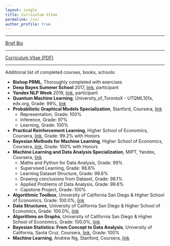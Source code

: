 ```yaml
---
layout: single
title: Curriculum Vitae
permalink: /cv/
author_profile: true
---
```


---

[Brief Bio](/about/)

---

<a href="/assets/CV/CV.pdf" target="_blank">Curriculum Vitae (PDF)</a>

---

Additional list of completed courses, books, schools:
  - **Bishop PRML**, Thoroughly completed with exercises
  - **Deep Bayes Summer School** 2017, [link](https://deepbayes.ru), participant
  - **Yandex NLP Week** 2019, [link](https://academy.yandex.ru/events/data_analysis/NLP_week/), participant
  - **Quantum Machine Learning**, University_of_TorontoX - UTQML101x, edx.org, Grade: 99%, [link](https://courses.edx.org/certificates/1ae36a9973e0401b8652cb23d17c84c8)
  - **Probabilistic Graphical Models Specialization**, Stanford, Coursera, [link](https://www.coursera.org/account/accomplishments/specialization/6WFPMD59SN4X)
    * Representation, Grade: 100%
    * Inference, Grade: 97%
    * Learning, Grade: 100%
  - **Practical Reinforcement Learning**, Higher School of Economics, Coursera, [link](https://www.coursera.org/account/accomplishments/records/XAH8MUT739LP), Grade: 99.2% with Honors
  - **Bayesian Methods for Machine Learning**, Higher School of Economics, Coursera, [link](https://www.coursera.org/account/accomplishments/records/F8JBPWWJFB57), Grade: 100% with Honors
  - **Machine Learning and Data Analysis Specialization**, MIPT, Yandex, Coursera, [link](https://www.coursera.org/account/accomplishments/specialization/GWKYHUM2UXEN)
    * Maths and Python for Data Analysis, Grade: 99%
    * Supervised Learning, Grade: 98.6%
    * Learning Dataset Structure, Grade: 99.6%
    * Drawing conclusions from Dataset, Grade: 98.1%
    * Applied Problems of Data Analysis, Grade: 99.6%
    * Capstone Project, Grade: 100%
  - **Algorithmic Toolbox**, University of California San Diego & Higher School of Economics, Grade: 100.0%, [link](https://www.coursera.org/account/accomplishments/records/Z739U7E3R7WT)
  - **Data Structures**, University of California San Diego & Higher School of Economics, Grade: 100.0%, [link](https://www.coursera.org/account/accomplishments/records/DDKAQ7ZS8D2T)
  - **Algorithms on Graphs**, University of California San Diego & Higher School of Economics, Grade: 100.0%, [link](https://www.coursera.org/account/accomplishments/records/GKNKPL2T9M8F)
  - **Bayesian Statistics: From Concept to Data Analysis**, University of California, Santa Cruz, Coursera, [link](https://www.coursera.org/account/accomplishments/records/ESLV5SY5FAVN), Grade: 100%
  - **Machine Learning**, Andrew Ng, Stanford, Coursera, [link](https://www.coursera.org/api/legacyCertificates.v1/spark/statementOfAccomplishment/972303~4074858/pdf)


  <br/>
  <br/>
  <br/>
  <br/>
  <br/>
  <br/>
  <br/>
  <br/>
  
